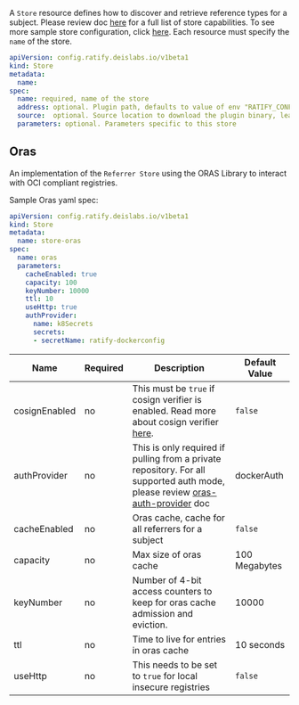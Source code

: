 A `Store` resource defines how to discover and retrieve reference types for a subject.
Please review doc [here](https://github.com/deislabs/ratify/blob/main/docs/developer/store.md) for a full list of store capabilities. 
To see more sample store configuration, click [here](../../../config/samples/). Each resource must specify the `name` of the store.
 
```yml
apiVersion: config.ratify.deislabs.io/v1beta1
kind: Store
metadata:
  name: 
spec:
  name: required, name of the store
  address: optional. Plugin path, defaults to value of env "RATIFY_CONFIG" or "~/.ratify/plugins"
  source:  optional. Source location to download the plugin binary, learn more at docs/reference/dynamic-plugins.md
  parameters: optional. Parameters specific to this store
```

## Oras

An implementation of the `Referrer Store` using the ORAS Library to interact with OCI compliant registries.

Sample Oras yaml spec:
```yml
apiVersion: config.ratify.deislabs.io/v1beta1
kind: Store
metadata:
  name: store-oras
spec:
  name: oras
  parameters: 
    cacheEnabled: true
    capacity: 100
    keyNumber: 10000
    ttl: 10
    useHttp: true  
    authProvider:
      name: k8Secrets
      secrets: 
      - secretName: ratify-dockerconfig
```


| Name        | Required | Description | Default Value |
| ----------- | -------- | ----------- | ------------- | 
| cosignEnabled      | no    |   This must be `true` if cosign verifier is enabled. Read more about cosign verifier [here](https://github.com/deislabs/ratify/blob/main/plugins/verifier/cosign/README.md).        |   `false`       |
| authProvider      | no    |      This is only required if pulling from a private repository. For all supported auth mode, please review [oras-auth-provider](https://github.com/deislabs/ratify/blob/main/docs/reference/oras-auth-provider.md) doc  |   dockerAuth            |
| cacheEnabled      | no    |   Oras cache, cache for all referrers for a subject     |   `false`            |
| capacity      | no    |   Max size of oras cache      |   100 Megabytes        |
| keyNumber   | no     |  Number of 4-bit access counters to keep for oras cache admission and eviction.     |  10000       |
| ttl      | no    |    Time to live for entries in oras cache        |   10 seconds            |
| useHttp      | no    |  This needs to be set to `true` for  local insecure registries           |  `false`     |

